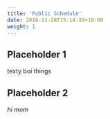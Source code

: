 ```yaml
---
title: 'Public Schedule'
date: 2018-11-28T15:14:39+10:00
weight: 1
---
```


## Placeholder 1
texty boi things

## Placeholder 2
_hi mom_
